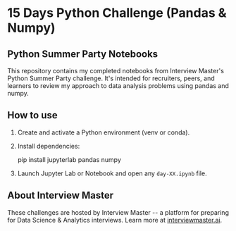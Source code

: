 # 15 Days Python Challenge (Pandas & Numpy)

## Python Summer Party Notebooks
This repository contains my completed notebooks from Interview Master's Python Summer Party challenge. It's intended for recruiters, peers, and learners to review my approach to data analysis problems using pandas and numpy.

## How to use
1. Create and activate a Python environment (venv or conda).
2. Install dependencies:
   
   pip install jupyterlab pandas numpy
   
3. Launch Jupyter Lab or Notebook and open any `day-XX.ipynb` file.

## About Interview Master

These challenges are hosted by Interview Master -- a platform for preparing for Data Science & Analytics interviews. Learn more at [interviewmaster.ai](https://www.interviewmaster.ai).
